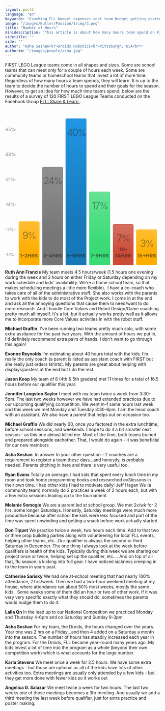```yaml
---
layout: post2
language: "en"
keywords: "Coaching FLL budget expenses cost team_budget getting_started"
image: "/images/Butler/Passion/1/img/3.png"
title: "Number of Hours"
minidescription: "This article is about how many hours team spend on FIRST LEGO League."
sidetitle: ""
side: ""
author: "Asha Seshan<br>Droids Robotics<br>Pittsburgh, USA<br>"
authorim: "/images/people/asha.jpg"
---
```

FIRST LEGO League teams come in all shapes and sizes. Some are school teams that can meet only for a couple of hours each week. Some are community teams or homeschool teams that invest a lot of more time. Regardless of how many hours a team spends, they will learn. It is up to the team to decide the number of hours to spend and their goals for the season. However, to get an idea for how much time teams spend, below are the results of a survey of 120 FIRST LEGO League Teams conducted on the Facebook Group <a href="https://www.facebook.com/groups/FLLShareandLearn/">FLL: Share & Learn </a>.
<br><br><br><br><br><br>

<ul class="bar-graph">
<li class="bar-graph-axis">
<div class="bar-graph-label">35%</div>
<div class="bar-graph-label">28%</div>
<div class="bar-graph-label">21%</div>
<div class="bar-graph-label">14%</div>
<div class="bar-graph-label">7%</div>
<div class="bar-graph-label">0%</div>
</li>
<li class="bar warning" style="height: 21%;" title="75">
<div class="percent">9<span>%</span></div>
<div class="description">1-2hrs</div>
</li>
<li class="bar secondary" style="height: 63%;" title="90">
<div class="percent">24<span>%</span></div>
<div class="description">3-4hrs</div>
</li>
<li class="bar primary" style="height: 100%;" title="95">
<div class="percent">40<span>%</span></div>
<div class="description">5-6hrs</div>
</li>
<li class="bar success" style="height: 44%;" title="80">
<div class="percent">17<span>%</span></div>
<div class="description">7-9hrs</div>
</li>

<li class="bar alert" style="height: 19%;" title="40">
<div class="percent">7<span>%</span></div>
<div class="description">10-14hrs</div>
</li>
<li class="bar warning" style="height: 15%;" title="40">
<div class="percent">3<span>%</span></div>
<div class="description">15+hrs</div>
</li>
</ul>

<style>
.bar-graph {
padding: 0;
width: 100%;
display: -webkit-flex;
display: -ms-flexbox;
display: flex;
-webkit-align-items: flex-end;
-ms-flex-align: end;
align-items: flex-end;
height: 425px;
margin: 0;
}

.bar-graph li {
display: block;
padding: 1.5625rem 0;
position: relative;
text-align: center;
vertical-align: bottom;
border-radius: 4px 4px 0 0;
max-width: 20%;
height: 100%;
margin: 0 1.8% 0 0;
-webkit-flex: 1 1 15%;
-ms-flex: 1 1 15%;
flex: 1 1 15%;
}

.bar-graph .bar-graph-axis {
-webkit-flex: 1 1 8%;
-ms-flex: 1 1 8%;
flex: 1 1 8%;
display: -webkit-flex;
display: -ms-flexbox;
display: flex;
-webkit-flex-direction: column;
-ms-flex-direction: column;
flex-direction: column;
-webkit-justify-content: space-between;
-ms-flex-pack: justify;
justify-content: space-between;
}

.bar-graph .bar-graph-label {
margin: 0;
background-color: none;
color: #8a8a8a;
position: relative;
}

@media print, screen and (min-width: 40em) {
.bar-graph .bar-graph-label:before, .bar-graph .bar-graph-label:after {
content: "";
position: absolute;
border-bottom: 1px dashed #8a8a8a;
top: 0;
left: 0;
height: 50%;
width: 20%;
}
}

@media print, screen and (min-width: 40em) and (min-width: 64em) {
.bar-graph .bar-graph-label:before, .bar-graph .bar-graph-label:after {
width: 30%;
}
}

@media print, screen and (min-width: 40em) {
.bar-graph .bar-graph-label:after {
left: auto;
right: 0;
}
}

.bar-graph .percent {
letter-spacing: -3px;
opacity: 0.4;
width: 100%;
font-size: 1.875rem;
position: absolute;
}

@media print, screen and (min-width: 40em) {
.bar-graph .percent {
//font-size: 3.875rem;
font-size: 2rem;
}
}

.bar-graph .percent span {
font-size: 1.875rem;
}

.bar-graph .description {
font-weight: 800;
opacity: 0.5;
text-transform: uppercase;
width: 100%;
font-size: 14px;
bottom: 20px;
position: absolute;
font-size: 1rem;
overflow: hidden;
}

.bar-graph .bar.primary {
border: 1px solid #1779ba;
background: linear-gradient(#2196e3, #1779ba 70%);
}

.bar-graph .bar.secondary {
border: 1px solid #767676;
background: linear-gradient(#909090, #767676 70%);
}

.bar-graph .bar.success {
border: 1px solid #3adb76;
background: linear-gradient(#65e394, #3adb76 70%);
}

.bar-graph .bar.warning {
border: 1px solid #ffae00;
background: linear-gradient(#ffbe33, #ffae00 70%);
}

.bar-graph .bar.alert {
border: 1px solid #cc4b37;
background: linear-gradient(#d67060, #cc4b37 70%);
}


</style>

**Ruth Ann Francis**
My team meets 4.5 hours/week (1.5 hours one evening during the week and 3 hours on either Friday or Saturday depending on my work schedule and kids' availability. We're a home school team, so that makes scheduling meetings a little more flexible).
 I have a co-coach who takes care of all of the administrative stuff. She also works with the parents to work with the kids to do most of the Project work. I come in at the end and ask all the annoying questions that cause them to need/want to do more research. And I handle Core Values and Robot Design/Game coaching pretty much all myself. It's a lot, but it actually works pretty well as it allows me to incorporate more Core Values activities in with the robot stuff.

**Michael Graffin**
 I've been running two teams pretty much solo, with some extra assitance for the past two years. With the amount of hours we put in, I'd definitely recommend extra pairs of hands. I don't want to go through this again!

**Evonne Reynolds**
I’m estimating about 40 hours total with the kids. I’m really the only coach (a parent is listed as assistant coach with FIRST but she really just orders tshirts). My parents are great about helping with displays/posters at the end but I do the rest.

**Jason Koop**
My team of 8 (4th & 5th graders) met 11 times for a total of 16.5 hours before our qualifier this year.

**Jennifer Langston Saylor**
I meet with my team twice a week from 3:30-5pm. The last two weeks however we have had extended practices due to our upcoming qualifying competition. We went m-f same hours last week and this week we met Monday and Tuesday 3:30-6pm. I am the head coach with an assistant. We also have a parent that helps out on occasion too.

**Michael Graffin**
We did nearly 60, once you factored in the extra lunchtime, before school sessions, and weekends. I hope to do it a bit smarter next season - as this one almost killed me. Most of the time, both teams trained and prepared alongside eachother. That, I would do again - it was beneficial for our new members

**Asha Seshan**
 In answer to your other question - 2 coaches are a requirement to register a team these days...and honestly, is probably needed. Parents pitching in here and there is very useful too.

**Ryan Evans**
Totally an average. I had kids that spent every lunch time in my room and took home programming books and researched ev3lessons in their own time. I had other kids I had to motivate daily!
Jeff Hagan We (a community team) normally do 2 practices a week of 2 hours each, but with a few extra sessions leading up to the tournament.

**Melanie Somogie**
We are a parent led at school group. We met 2x/wk for 2 hrs, some longer Saturdays. Honestly, Saturday meetings were much more productive because after school the kids were less focused and part of the time was spent unwinding and getting a snack before work actually started.

**Don Tippet**
We practice twice a week, two hours each time. Add to that two or three prop building parties along with volunteering for local FLL events, helping other teams, etc...Our qualifier is always the second or third Saturday in December. The one thing I always look at the week before qualifiers is health of the kids. Typically during this week we are sharing our project once or twice, helping set up the qualifier, etc.... And on top of all that, flu season is kicking into full gear. I have noticed sickness creeping in to the team in years past.

**Catherine Sarisky**
We had one at-school meeting that had nearly 100% attendance, 2 hrs/week. Then we had a two-hour weekend meeting at my house, where attendance ran about 50% most weeks, mostly the same kids.  Some weeks some of them did an hour or two of other work. If it was very very specific exactly what they should do, sometimes the parents would nudge them to do it.

**Laila Qn**
In the lead up to our National Competition we practiced Monday and Thursday 4-6pm and on Saturday and Sunday 9-3pm

**Asha Seshan**
For my team, the Droids, the hours changed over the years. Year one was 2 hrs on a Friday...and then 4 added on a Saturday a month into the season. The number of hours has steadily increased each year in the program. For the Droids, FLL became year-round many years ago. My kids invest a lot of time into the program as a whole (beyond their own competition work) which is what accounts for the large number.

**Karla Stevens**
We meet once a week for 2.5 hours. We have some extra meetings - but those are optional as all of the kids have lots of other activities too. Extra meetings are usually only attended by a few kids - but they get more done with fewer kids so it works out

**Angelica G. Salazar**
We meet twice a week for two hours. The last two weeks one of those meetings becomes a 3hr meeting. And usually we add a third meeting the last week before qualifier, just for extra practice and poster making.
